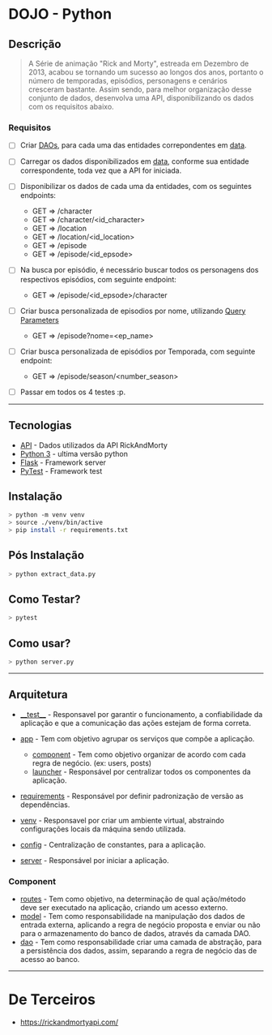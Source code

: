 # DOJO - Python
 
## Descrição
>A Série de animação "Rick and Morty", estreada em Dezembro de 2013, acabou se tornando um sucesso ao longos dos anos, portanto o número de temporadas, episódios, personagens e cenários cresceram bastante. Assim sendo, para melhor organização desse conjunto de dados, desenvolva uma API, disponibilizando os dados com os requisitos abaixo.
 
### Requisitos
* [ ] Criar [DAOs](https://pt.wikipedia.org/wiki/Objeto_de_acesso_a_dados), para cada uma das entidades correpondentes em [data](./data).
 
* [ ] Carregar os dados disponibilizados em [data](./data), conforme sua entidade correspondente, toda vez que a API for iniciada.
 
* [ ] Disponibilizar os dados de cada uma da entidades, com os seguintes endpoints:
   * GET => /character
   * GET => /character/<id_character>
   * GET => /location
   * GET => /location/<id_location>
   * GET => /episode
   * GET => /episode/<id_epsode>
 
* [ ] Na busca por episódio, é necessário buscar todos os personagens dos respectivos episódios, com seguinte endpoint:
   * GET => /episode/<id_epsode>/character
 
* [ ] Criar busca personalizada de episodios por nome, utilizando [Query Parameters](https://guides.emberjs.com/release/routing/query-params/)
   * GET => /episode?nome=<ep_name>
 
* [ ] Criar busca personalizada de episódios por Temporada, com seguinte endpoint:
   * GET => /episode/season/<number_season>
 
* [ ] Passar em todos os 4 testes :p.
 
***
 
## Tecnologias
* [API](https://rickandmortyapi.com/documentation/) - Dados utilizados da API RickAndMorty
* [Python 3](https://www.python.org/download/releases/3.0/) - ultima versão python
* [Flask](https://flask.palletsprojects.com/en/1.1.x/) - Framework server
* [PyTest](https://docs.pytest.org/en/latest/getting-started.html) - Framework test
 
## Instalação
```bash
> python -m venv venv
> source ./venv/bin/active
> pip install -r requirements.txt
```
 
## Pós Instalação
```bash
> python extract_data.py
```
 
## Como Testar?
```bash
> pytest
```
 
## Como usar?
```bash
> python server.py
```
 
***
 
## Arquitetura
 
* [\_\_test__](./__test__) - Responsavel por garantir o funcionamento, a confiabilidade da aplicação e que a comunicação das ações estejam de forma correta.
 
* [app](./app) - Tem com objetivo agrupar os serviços que compõe a aplicação.
   * [component](#component) - Tem como objetivo organizar de acordo com cada regra de negócio. (ex: users, posts)
   * [launcher](./app/launcher.py) - Responsável por centralizar todos os componentes da aplicação.
* [requirements](./requirements.txt) - Responsável por definir padronização de versão as dependências.
* [venv](https://docs.python.org/3/library/venv.html) - Responsavel por criar um ambiente virtual, abstraindo configurações locais da máquina sendo utilizada.
* [config](./config.py) - Centralização de constantes, para a aplicação.
* [server](./server.py) - Responsável por iniciar a aplicação.
 
 
### Component
 
* [routes](./app/main/routes.py) - Tem como objetivo, na determinação de qual ação/método deve ser executado na aplicação, criando um acesso externo.
* [model](./examples/model.py) - Tem como responsabilidade na manipulação dos dados de entrada externa, aplicando a regra de negócio proposta e enviar ou não para o armazenamento do banco de dados, através da camada DAO.
* [dao](./examples/dao.py) - Tem como responsabilidade criar uma camada de abstração, para a persistência dos dados, assim, separando a regra de negócio das de acesso ao banco.
 
***
 
# De Terceiros
 
* https://rickandmortyapi.com/